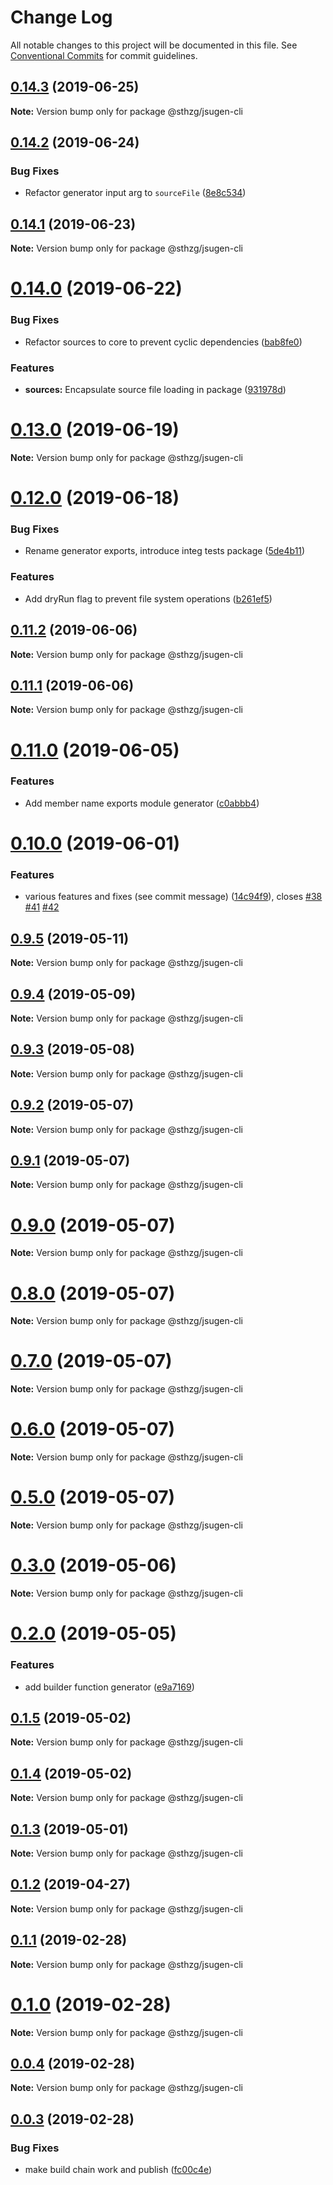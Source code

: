 # Change Log

All notable changes to this project will be documented in this file.
See [Conventional Commits](https://conventionalcommits.org) for commit guidelines.

## [0.14.3](https://github.com/sthzg/jsugen/compare/v0.14.2...v0.14.3) (2019-06-25)

**Note:** Version bump only for package @sthzg/jsugen-cli





## [0.14.2](https://github.com/sthzg/jsugen/compare/v0.14.1...v0.14.2) (2019-06-24)


### Bug Fixes

* Refactor generator input arg to `sourceFile` ([8e8c534](https://github.com/sthzg/jsugen/commit/8e8c534))





## [0.14.1](https://github.com/sthzg/jsugen/compare/v0.14.0...v0.14.1) (2019-06-23)

**Note:** Version bump only for package @sthzg/jsugen-cli





# [0.14.0](https://github.com/sthzg/jsugen/compare/v0.13.0...v0.14.0) (2019-06-22)

### Bug Fixes

- Refactor sources to core to prevent cyclic dependencies ([bab8fe0](https://github.com/sthzg/jsugen/commit/bab8fe0))

### Features

- **sources:** Encapsulate source file loading in package ([931978d](https://github.com/sthzg/jsugen/commit/931978d))

# [0.13.0](https://github.com/sthzg/jsugen/compare/v0.12.0...v0.13.0) (2019-06-19)

**Note:** Version bump only for package @sthzg/jsugen-cli

# [0.12.0](https://github.com/sthzg/jsugen/compare/v0.11.2...v0.12.0) (2019-06-18)

### Bug Fixes

- Rename generator exports, introduce integ tests package ([5de4b11](https://github.com/sthzg/jsugen/commit/5de4b11))

### Features

- Add dryRun flag to prevent file system operations ([b261ef5](https://github.com/sthzg/jsugen/commit/b261ef5))

## [0.11.2](https://github.com/sthzg/jsugen/compare/v0.11.1...v0.11.2) (2019-06-06)

**Note:** Version bump only for package @sthzg/jsugen-cli

## [0.11.1](https://github.com/sthzg/jsugen/compare/v0.11.0...v0.11.1) (2019-06-06)

**Note:** Version bump only for package @sthzg/jsugen-cli

# [0.11.0](https://github.com/sthzg/jsugen/compare/v0.10.0...v0.11.0) (2019-06-05)

### Features

- Add member name exports module generator ([c0abbb4](https://github.com/sthzg/jsugen/commit/c0abbb4))

# [0.10.0](https://github.com/sthzg/jsugen/compare/v0.9.5...v0.10.0) (2019-06-01)

### Features

- various features and fixes (see commit message) ([14c94f9](https://github.com/sthzg/jsugen/commit/14c94f9)), closes [#38](https://github.com/sthzg/jsugen/issues/38) [#41](https://github.com/sthzg/jsugen/issues/41) [#42](https://github.com/sthzg/jsugen/issues/42)

## [0.9.5](https://github.com/sthzg/jsugen/compare/v0.9.4...v0.9.5) (2019-05-11)

**Note:** Version bump only for package @sthzg/jsugen-cli

## [0.9.4](https://github.com/sthzg/jsugen/compare/v0.9.3...v0.9.4) (2019-05-09)

**Note:** Version bump only for package @sthzg/jsugen-cli

## [0.9.3](https://github.com/sthzg/jsugen/compare/v0.9.2...v0.9.3) (2019-05-08)

**Note:** Version bump only for package @sthzg/jsugen-cli

## [0.9.2](https://github.com/sthzg/jsugen/compare/v0.9.1...v0.9.2) (2019-05-07)

**Note:** Version bump only for package @sthzg/jsugen-cli

## [0.9.1](https://github.com/sthzg/jsugen/compare/v0.9.0...v0.9.1) (2019-05-07)

**Note:** Version bump only for package @sthzg/jsugen-cli

# [0.9.0](https://github.com/sthzg/jsugen/compare/v0.3.0...v0.9.0) (2019-05-07)

**Note:** Version bump only for package @sthzg/jsugen-cli

# [0.8.0](https://github.com/sthzg/jsugen/compare/v0.3.0...v0.8.0) (2019-05-07)

**Note:** Version bump only for package @sthzg/jsugen-cli

# [0.7.0](https://github.com/sthzg/jsugen/compare/v0.3.0...v0.7.0) (2019-05-07)

**Note:** Version bump only for package @sthzg/jsugen-cli

# [0.6.0](https://github.com/sthzg/jsugen/compare/v0.3.0...v0.6.0) (2019-05-07)

**Note:** Version bump only for package @sthzg/jsugen-cli

# [0.5.0](https://github.com/sthzg/jsugen/compare/v0.3.0...v0.5.0) (2019-05-07)

**Note:** Version bump only for package @sthzg/jsugen-cli

# [0.3.0](https://github.com/sthzg/jsugen/compare/v0.2.0...v0.3.0) (2019-05-06)

**Note:** Version bump only for package @sthzg/jsugen-cli

# [0.2.0](https://github.com/sthzg/jsugen/compare/v0.1.5...v0.2.0) (2019-05-05)

### Features

- add builder function generator ([e9a7169](https://github.com/sthzg/jsugen/commit/e9a7169))

## [0.1.5](https://github.com/sthzg/jsugen/compare/v0.1.4...v0.1.5) (2019-05-02)

**Note:** Version bump only for package @sthzg/jsugen-cli

## [0.1.4](https://github.com/sthzg/jsugen/compare/v0.1.3...v0.1.4) (2019-05-02)

**Note:** Version bump only for package @sthzg/jsugen-cli

## [0.1.3](https://github.com/sthzg/jsugen/compare/v0.1.2...v0.1.3) (2019-05-01)

**Note:** Version bump only for package @sthzg/jsugen-cli

## [0.1.2](https://github.com/sthzg/jsugen/compare/v0.1.1...v0.1.2) (2019-04-27)

**Note:** Version bump only for package @sthzg/jsugen-cli

## [0.1.1](https://github.com/sthzg/jsugen/compare/v0.1.0...v0.1.1) (2019-02-28)

**Note:** Version bump only for package @sthzg/jsugen-cli

# [0.1.0](https://github.com/sthzg/jsugen/compare/v0.0.4...v0.1.0) (2019-02-28)

**Note:** Version bump only for package @sthzg/jsugen-cli

## [0.0.4](https://github.com/sthzg/jsugen/compare/v0.0.3...v0.0.4) (2019-02-28)

**Note:** Version bump only for package @sthzg/jsugen-cli

## [0.0.3](https://github.com/sthzg/jsugen/compare/v0.0.3-beta.1...v0.0.3) (2019-02-28)

### Bug Fixes

- make build chain work and publish ([fc00c4e](https://github.com/sthzg/jsugen/commit/fc00c4e))
